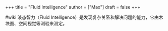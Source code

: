 +++
title = "Fluid Intelligence"
author = ["Max"]
draft = false
+++

\#wiki
液态智力（Fluid Intelligence）是发现复杂关系和解决问题的能力，它由木块图、空间视觉等测验来测定。
